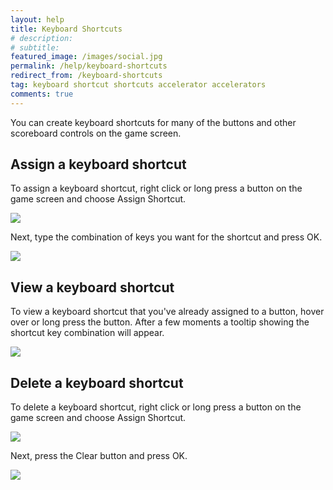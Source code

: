 ```yaml
---
layout: help
title: Keyboard Shortcuts
# description: 
# subtitle: 
featured_image: /images/social.jpg
permalink: /help/keyboard-shortcuts
redirect_from: /keyboard-shortcuts
tag: keyboard shortcut shortcuts accelerator accelerators
comments: true
---
```


You can create keyboard shortcuts for many of the buttons and other scoreboard controls on the game screen.

## Assign a keyboard shortcut
To assign a keyboard shortcut, right click or long press a button on the game screen and choose Assign Shortcut.

![](/assets/help/shortcut1.png) 

Next, type the combination of keys you want for the shortcut and press OK.

![](/assets/help/shortcut2.png) 

## View a keyboard shortcut

To view a keyboard shortcut that you've already assigned to a button, hover over or long press the button. After a few moments a tooltip showing the shortcut key combination will appear.

![](/assets/help/shortcut3.png) 

## Delete a keyboard shortcut

To delete a keyboard shortcut, right click or long press a button on the game screen and choose Assign Shortcut.

![](/assets/help/shortcut1.png) 

Next, press the Clear button and press OK.

![](/assets/help/shortcut4.png) 

